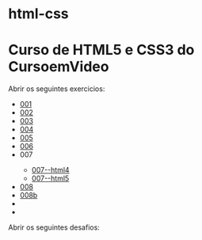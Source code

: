# html-css
<h1>Curso de HTML5 e CSS3 do CursoemVideo</h1>

<p>Abrir os seguintes exercicios: </p>

<ul>
    <li>
        <a href="https://felipemorais19.github.io/html-css/exercicios/ex001/index.html">001</a>
    </li>
    <li>
        <a href="https://felipemorais19.github.io/html-css/exercicios/ex002/index.html">002</a>
    </li>
    <li>
        <a href="https://felipemorais19.github.io/html-css/exercicios/ex003/index.html">003</a>
    </li>
    <li>
        <a href="https://felipemorais19.github.io/html-css/exercicios/ex004/index.html">004</a>
    </li>
    <li>
        <a href="https://felipemorais19.github.io/html-css/exercicios/ex005/index.html">005</a>
    </li>
    <li>
        <a href="https://felipemorais19.github.io/html-css/exercicios/ex006/index.html">006</a>
    </li>
    <li>
        007
    </li>
        <ul>
            <li>
                <a href="https://felipemorais19.github.io/html-css/exercicios/ex007/html4.html">007--html4</a>
            </li>
            <li>
                <a href="https://felipemorais19.github.io/html-css/exercicios/ex007/html5.html">007--html5</a>
            </li>
        </ul>
    <li>
        <a href="https://felipemorais19.github.io/html-css/exercicios/ex008/index.html"> 008</a>
    </li>
    <li>
        <a href="https://felipemorais19.github.io/html-css/exercicios/ex008b/index.html"> 008b</a>
    </li>
    <li>
        <a href="https://felipemorais19.github.io/html-css/exercicios/ex009/index.html"></a>
    </li>
    <li>
        <a href="https://felipemorais19.github.io/html-css/exercicios/ex010/index.html"></a>
    </li>
</ul>

<p>Abrir os seguintes desafios: </p>

